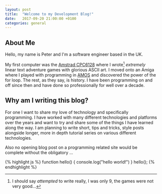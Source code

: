 ```yaml
---
layout: post
title:  "Welcome to my Development Blog!"
date:   2017-09-20 21:00:00 +0100
categories: general
---
```

## About Me
Hello, my name is Peter and I'm a software engineer based in the UK. 

My first computer was the [Amstrad CPC6128][cpc-link] where I wrote[^1] *extremely* linear text adventure games with glorious 
ASCII art. I moved onto an Amiga where I played with programming in [AMOS][AMOS] and discovered the power of the for loop. The
rest, as they say, is history. I have been programming on and off since then and have done so professionally for well over a decade.

## Why am I writing this blog?
For one I want to share my love of technology and specifically programming. I have worked with many different technologies and platforms
over the years and want to try and share some of the things I have learned along the way. I am planning to write short, tips and tricks, style posts
alongside longer, more in depth tutorial series on various different technologies.


Also no opening blog post on a programming related site would be complete without the obligatory ...

{% highlight js %}
function hello() {
    console.log("hello world!")
}
hello();
{% endhighlight %}

[cpc-link]: https://en.wikipedia.org/wiki/Amstrad_CPC
[AMOS]: https://en.wikipedia.org/wiki/AMOS_(programming_language)

[^1]:I should say *attempted* to write really, I was only 9, the games were not very good...
